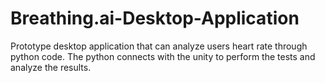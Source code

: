 # Breathing.ai-Desktop-Application
Prototype desktop application that can analyze users heart rate through python code. The python connects with the unity to perform the tests and analyze the results.
